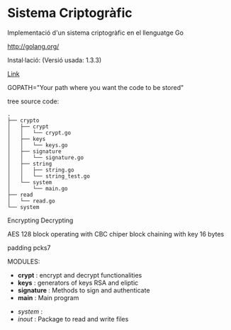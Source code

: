 Sistema Criptogràfic
==================================

Implementació d'un sistema criptogràfic en el llenguatge Go

http://golang.org/

Instal·lació: (Versió usada: 1.3.3)

[Link](http://golang.org/doc/install)

GOPATH="Your path where you want the code to be stored"


tree source code:

```
.
├── crypto
│   ├── crypt
│   │   └── crypt.go
│   ├── keys
│   │   └── keys.go
│   ├── signature
│   │   └── signature.go
│   ├── string
│   │   ├── string.go
│   │   └── string_test.go
│   └── system
│       └── main.go
├── read
│   └── read.go
└── system

```

Encrypting Decrypting

AES 128 block  operating with CBC chiper block chaining  with key 16 bytes


padding pcks7

MODULES:

* __crypt__ : encrypt and decrypt functionalities
* __keys__ : generators of keys RSA and eliptic
* __signature__ : Methods to sign and authenticate
* __main__ : Main program 

- _system_ : 
- _inout_ : Package to read and write files


